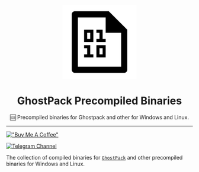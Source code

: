 <br>

<p align="center"><img src="./binary.png" width="200px"></p>
<h1 align="center">GhostPack Precompiled Binaries</h1> <p
align="center">🆘 Precompiled binaries for Ghostpack and other for Windows and Linux.</p>

---

[!["Buy Me A Coffee"](https://www.buymeacoffee.com/assets/img/custom_images/orange_img.png)](https://www.buymeacoffee.com/kraloveckey)

[![Telegram Channel](https://img.shields.io/badge/Telegram%20Channel-2CA5E0?style=for-the-badge&logo=telegram&logoColor=white)](https://t.me/cyber_notes)

The collection of compiled binaries for [`GhostPack`](https://github.com/GhostPack) and other precompiled binaries for Windows and Linux.